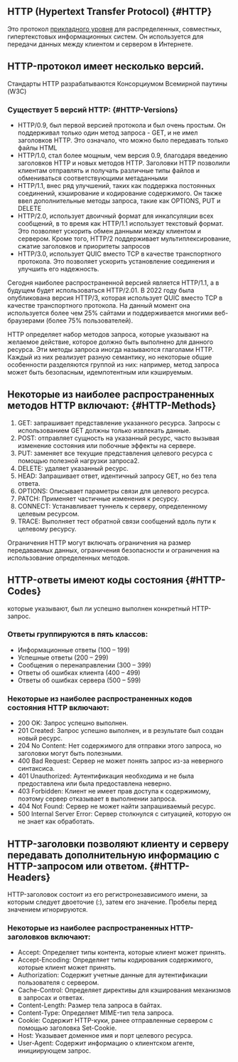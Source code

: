 ## HTTP (Hypertext Transfer Protocol) {#HTTP}
Это протокол [прикладного уровня](/Base/OSI.md#OSI-model) для распределенных, совместных, гипертекстовых информационных систем.
Он используется для передачи данных между клиентом и сервером в Интернете.

## HTTP-протокол имеет несколько версий.
Стандарты HTTP разрабатываются Консорциумом Всемирной паутины (W3C)

### Существует 5 версий HTTP: {#HTTP-Versions}
- HTTP/0.9, был первой версией протокола и был очень простым. Он поддерживал только один метод запроса - GET, и не имел заголовков HTTP. Это означало, что можно было передавать только файлы HTML
- HTTP/1.0, стал более мощным, чем версия 0.9, благодаря введению заголовков HTTP и новых методов HTTP. Заголовки HTTP позволили клиентам отправлять и получать различные типы файлов и обмениваться соответствующими метаданными
- HTTP/1.1, внес ряд улучшений, таких как поддержка постоянных соединений, кэширование и кодирование содержимого. Он также ввел дополнительные методы запроса, такие как OPTIONS, PUT и DELETE
- HTTP/2.0, использует двоичный формат для инкапсуляции всех сообщений, в то время как HTTP/1.1 использует текстовый формат. Это позволяет ускорить обмен данными между клиентом и сервером. Кроме того, HTTP/2 поддерживает мультиплексирование, сжатие заголовков и приоритеты запросов
- HTTP/3.0, использует QUIC вместо TCP в качестве транспортного протокола. Это позволяет ускорить установление соединения и улучшить его надежность.

Сегодня наиболее распространенной версией является HTTP/1.1, а в будущем будет использоваться HTTP/2.01.
В 2022 году была опубликована версия HTTP/3, которая использует QUIC вместо TCP в качестве транспортного протокола.
На данный момент она используется более чем 25% сайтами и поддерживается многими веб-браузерами (более 75% пользователей).


HTTP определяет набор методов запроса, которые указывают на желаемое действие, которое должно быть выполнено для данного ресурса.
Эти методы запроса иногда называются глаголами HTTP.
Каждый из них реализует разную семантику, но некоторые общие особенности разделяются группой из них:
например, метод запроса может быть безопасным, идемпотентным или кэшируемым.

## Некоторые из наиболее распространенных методов HTTP включают: {#HTTP-Methods}

1) GET: запрашивает представление указанного ресурса. Запросы с использованием GET должны только извлекать данные.
2) POST: отправляет сущность на указанный ресурс, часто вызывая изменение состояния или побочные эффекты на сервере.
3) PUT: заменяет все текущие представления целевого ресурса с помощью полезной нагрузки запроса2.
4) DELETE: удаляет указанный ресурс.
5) HEAD: Запрашивает ответ, идентичный запросу GET, но без тела ответа.
6) OPTIONS: Описывает параметры связи для целевого ресурса. 
7) PATCH: Применяет частичные изменения к ресурсу. 
8) CONNECT: Устанавливает туннель к серверу, определенному целевым ресурсом. 
9) TRACE: Выполняет тест обратной связи сообщений вдоль пути к целевому ресурсу.

Ограничения HTTP могут включать ограничения на размер передаваемых данных, ограничения безопасности и ограничения на использование определенных методов.

## HTTP-ответы имеют коды состояния {#HTTP-Codes}
которые указывают, был ли успешно выполнен конкретный HTTP-запрос.

### Ответы группируются в пять классов:

- Информационные ответы (100 – 199)
- Успешные ответы (200 – 299)
- Сообщения о перенаправлении (300 – 399)
- Ответы об ошибках клиента (400 – 499)
- Ответы об ошибках сервера (500 – 599)

### Некоторые из наиболее распространенных кодов состояния HTTP включают:

- 200 OK: Запрос успешно выполнен.
- 201 Created: Запрос успешно выполнен, и в результате был создан новый ресурс.
- 204 No Content: Нет содержимого для отправки этого запроса, но заголовки могут быть полезными.
- 400 Bad Request: Сервер не может понять запрос из-за неверного синтаксиса.
- 401 Unauthorized: Аутентификация необходима и не была предоставлена или была предоставлена неверно.
- 403 Forbidden: Клиент не имеет прав доступа к содержимому, поэтому сервер отказывает в выполнении запроса.
- 404 Not Found: Сервер не может найти запрашиваемый ресурс.
- 500 Internal Server Error: Сервер столкнулся с ситуацией, которую он не знает как обработать.

## HTTP-заголовки позволяют клиенту и серверу передавать дополнительную информацию с HTTP-запросом или ответом. {#HTTP-Headers}
HTTP-заголовок состоит из его регистронезависимого имени, за которым следует двоеточие (:), затем его значение.
Пробелы перед значением игнорируются.

### Некоторые из наиболее распространенных HTTP-заголовков включают:

- Accept: Определяет типы контента, которые клиент может принять. 
- Accept-Encoding: Определяет типы кодирования содержимого, которые клиент может принять. 
- Authorization: Содержит учетные данные для аутентификации пользователя с сервером. 
- Cache-Control: Определяет директивы для кэширования механизмов в запросах и ответах. 
- Content-Length: Размер тела запроса в байтах. 
- Content-Type: Определяет MIME-тип тела запроса. 
- Cookie: Содержит HTTP-куки, ранее отправленные сервером с помощью заголовка Set-Cookie. 
- Host: Указывает доменное имя и порт целевого ресурса. 
- User-Agent: Содержит информацию о клиентском агенте, инициирующем запрос.